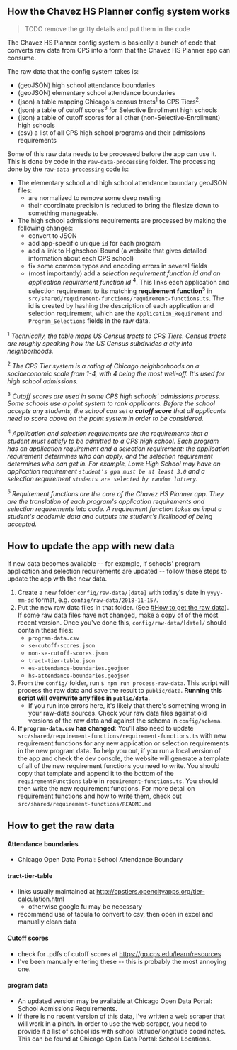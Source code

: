 ## How the Chavez HS Planner config system works

> TODO remove the gritty details and put them in the code 

The Chavez HS Planner config system is basically a bunch of code that converts 
raw data from CPS into a form that the Chavez HS Planner app can consume.

The raw data that the config system takes is:
* (geoJSON) high school attendance boundaries
* (geoJSON) elementary school attendance boundaries
* (json) a table mapping Chicago's census tracts<sup>1</sup> to CPS Tiers<sup>2</sup>.
* (json) a table of cutoff scores<sup>3</sup> for Selective Enrollment high schools
* (json) a table of cutoff scores for all other (non-Selective-Enrollment) high schools
* (csv) a list of all CPS high school programs and their admissions requirements


Some of this raw data needs to be processed before the app can use it. This is done by code in the `raw-data-processing` folder. The processing done by the `raw-data-processing` code is:
* The elementary school and high school attendance boundary geoJSON files:
    * are normalized to remove some deep nesting
    * their coordinate precision is reduced to bring the filesize down to something manageable.
* The high school admissions requirements are processed by making the following changes:
    * convert to JSON
    * add app-specific unique `id`  for each program
    * add a link to Highschool Bound (a website that gives detailed information about each CPS school)
    * fix some common typos and encoding errors in several fields
    * (most importantly) add a *selection requirement function id and an application requirement function id* <sup>4</sup>.
    This links each application and selection requirement to its matching **requirement function**<sup>5</sup> in `src/shared/requirement-functions/requirement-functions.ts`.
    The id is created by hashing the description of each application and selection requirement, which are the `Application_Requirement` and `Program_Selections` fields in the raw data.
    
<sup>1</sup> *Technically, the table maps US Census tracts to CPS Tiers. Census tracts are roughly speaking how the US Census subdivides a city into neighborhoods.*

<sup>2</sup> *The CPS Tier system is a rating of Chicago neighborhoods on a socioeconomic scale from 1-4, with 4 being the most well-off. It's used for high school admissions.*

<sup>3</sup> *Cutoff scores are used in some CPS high schools' admissions process. Some schools use a point system to rank applicants. Before the school accepts any students, the school can set a **cutoff score** that all applicants need to score above on the point system in order to be considered.*

<sup>4</sup> *Application and selection requirements are the requirements that
a student must satisfy to be admitted to a CPS high school.
Each program has an application requirement and a selection requirement:
the application requirement determines who can apply, and
the selection requirement determines who can get in. For
example, Lowe High School may have an application requirement
 `student's gpa must be at least 3.0` and a selection
requirement `students are selected by random lottery`.*

<sup>5</sup> *Requirement functions are the core of the Chavez HS Planner app. They are the translation of each program's application requirements and selection requirements into code. A requirement function takes as input a student's academic data and outputs the student's likelihood of being accepted.*

## How to update the app with new data
If new data becomes available -- for example, if schools' program application and selection requirements are updated -- follow these steps to update the app with the new data.

1. Create a new folder `config/raw-data/[date]` with today's date in `yyyy-mm-dd` format, e.g. `config/raw-data/2018-11-15/`.
2. Put the new raw data files in that folder. (See [#How to get the raw data](#how-to-get-the-raw-data)). If some raw data files have not changed, make a copy of of the most recent version.  Once you've done this, `config/raw-data/[date]/` should contain these files:
    * `program-data.csv`
    * `se-cutoff-scores.json`
    * `non-se-cutoff-scores.json`
    * `tract-tier-table.json`
    * `es-attendance-boundaries.geojson` 
    * `hs-attendance-boundaries.geojson`
3. From the `config/` folder, run `$ npm run process-raw-data`. This script will process the raw data and save the result to `public/data`. **Running this script will overwrite any files in `public/data`.**
    * If you run into errors here, it's likely that there's something wrong in your raw-data sources. Check your raw data files against old versions of the raw data and against the schema in `config/schema`.
4. **If `program-data.csv` has changed**: You'll also need to update `src/shared/requirement-functions/requirement-functions.ts` with new requirement functions for any new application or selection requirements in the new program data. To help you out, if you run a local version of the app and check the dev console, the website will generate a template of all of the new requirement functions you need to write. You should copy that template and append it to the bottom of the `requirementFunctions` table in `requirement-functions.ts`. You should then write the new requirement functions. For more detail on requirement functions and how to write them, check out `src/shared/requirement-functions/README.md`


## How to get the raw data

#### Attendance boundaries
  * Chicago Open Data Portal: School Attendance Boundary 

#### tract-tier-table
  * links usually maintained at http://cpstiers.opencityapps.org/tier-calculation.html
    * otherwise google fu may be necessary
  * recommend use of tabula to convert to csv, then open in excel and manually clean
    data

#### Cutoff scores
  * check for .pdfs of cutoff scores at https://go.cps.edu/learn/resources
  * I've been manually entering these -- this is probably the most annoying one.

#### program data
  * An updated version may be available at Chicago Open Data Portal: School Admissions Requirements.
  * If there is no recent version of this data, I've written a web scraper that will work in a pinch. In order to use the web scraper, you need to provide it a list of school ids with school latitude/longitude coordinates. This can be found at Chicago Open Data Portal: School Locations.
